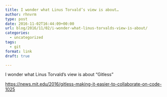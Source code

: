 ```yaml
---
title: I wonder what Linus Torvald’s view is about…
author: rhnvrm
type: post
date: 2016-11-02T16:44:09+00:00
url: blog/2016/11/02/i-wonder-what-linus-torvalds-view-is-about/
categories:
  - uncategorized
tags:
  - git
format: link
draft: true

---
```

I wonder what Linus Torvald&#8217;s view is about &#8220;Gitless&#8221;

https://news.mit.edu/2016/gitless-making-it-easier-to-collaborate-on-code-1025